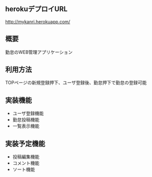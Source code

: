 ## herokuデプロイURL
http://mykanri.herokuapp.com/

## 概要
勤怠のWEB管理アプリケーション

## 利用方法
TOPページの新規登録押下、ユーザ登録後、勤怠押下で勤怠の登録可能

## 実装機能
+ ユーザ登録機能
+ 勤怠投稿機能
+ 一覧表示機能

## 実装予定機能
+ 投稿編集機能
+ コメント機能
+ ソート機能
